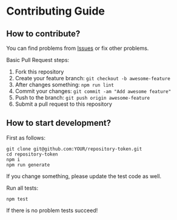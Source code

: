 # Contributing Guide

## How to contribute?

You can find problems from [Issues](https://github.com/dev-protocol/repository-token/issues) or fix other problems.

Basic Pull Request steps:

1. Fork this repository
2. Create your feature branch: `git checkout -b awesome-feature`
3. After changes something: `npm run lint`
4. Commit your changes: `git commit -am "Add awesome feature"`
5. Push to the branch: `git push origin awesome-feature`
6. Submit a pull request to this repository

## How to start development?

First as follows:

```
git clone git@github.com:YOUR/repository-token.git
cd repository-token
npm i
npm run generate
```

If you change something, please update the test code as well.

Run all tests:

```
npm test
```

If there is no problem tests succeed!
